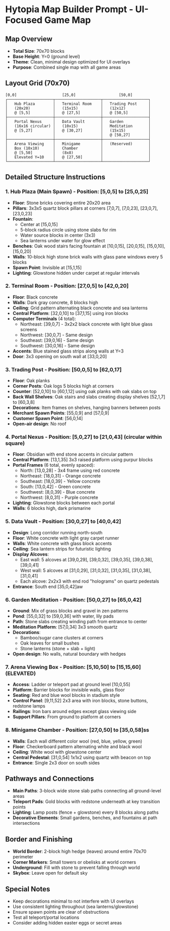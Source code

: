 # Hytopia Map Builder Prompt - UI-Focused Game Map

## Map Overview
- **Total Size**: 70x70 blocks
- **Base Height**: Y=0 (ground level)
- **Theme**: Clean, minimal design optimized for UI overlays
- **Purpose**: Combined single map with all game areas

## Layout Grid (70x70)
```
[0,0]                    [25,0]                   [50,0]
┌────────────────────┬────────────────────┬────────────────────┐
│   Hub Plaza        │   Terminal Room    │   Trading Post     │
│   (20x20)          │   (15x15)          │   (12x12)          │
│   @ [5,5]          │   @ [27,5]         │   @ [50,5]         │
├────────────────────┼────────────────────┼────────────────────┤
│   Portal Nexus     │   Data Vault       │   Garden           │
│   (16x16 circular) │   (10x15)          │   Meditation       │
│   @ [5,27]         │   @ [30,27]        │   (15x15)          │
│                    │                    │   @ [50,27]        │
├────────────────────┼────────────────────┼────────────────────┤
│   Arena Viewing    │   Minigame         │   (Reserved)       │
│   Box (10x10)      │   Chamber          │                    │
│   @ [5,50]         │   (8x8)            │                    │
│   Elevated Y=10    │   @ [27,50]        │                    │
└────────────────────┴────────────────────┴────────────────────┘
```

## Detailed Structure Instructions

### 1. Hub Plaza (Main Spawn) - Position: [5,0,5] to [25,0,25]
- **Floor**: Stone bricks covering entire 20x20 area
- **Pillars**: 3x3x5 quartz block pillars at corners [7,0,7], [7,0,23], [23,0,7], [23,0,23]
- **Fountain**: 
  - Center at [15,0,15]
  - 5-block radius circle using stone slabs for rim
  - Water source blocks in center (3x3)
  - Sea lanterns under water for glow effect
- **Benches**: Oak wood stairs facing fountain at [10,0,15], [20,0,15], [15,0,10], [15,0,20]
- **Walls**: 10-block high stone brick walls with glass pane windows every 5 blocks
- **Spawn Point**: Invisible at [15,1,15]
- **Lighting**: Glowstone hidden under carpet at regular intervals

### 2. Terminal Room - Position: [27,0,5] to [42,0,20]
- **Floor**: Black concrete
- **Walls**: Dark gray concrete, 8 blocks high
- **Ceiling**: Grid pattern alternating black concrete and sea lanterns
- **Central Platform**: [32,0,10] to [37,1,15] using iron blocks
- **Computer Terminals** (4 total):
  - Northeast: [39,0,7] - 3x2x2 black concrete with light blue glass screens
  - Northwest: [30,0,7] - Same design
  - Southeast: [39,0,16] - Same design  
  - Southwest: [30,0,16] - Same design
- **Accents**: Blue stained glass strips along walls at Y=3
- **Door**: 3x3 opening on south wall at [33,0,20]

### 3. Trading Post - Position: [50,0,5] to [62,0,17]
- **Floor**: Oak planks
- **Corner Posts**: Oak logs 5 blocks high at corners
- **Counter**: [52,0,10] to [60,1,12] using oak planks with oak slabs on top
- **Back Wall Shelves**: Oak stairs and slabs creating display shelves [52,1,7] to [60,3,8]
- **Decorations**: Item frames on shelves, hanging banners between posts
- **Merchant Spawn Points**: [55,0,9] and [57,0,9]
- **Customer Spawn Point**: [56,0,14]
- **Open-air design**: No roof

### 4. Portal Nexus - Position: [5,0,27] to [21,0,43] (circular within square)
- **Floor**: Obsidian with end stone accents in circular pattern
- **Central Platform**: [13,1,35] 3x3 raised platform using purpur blocks
- **Portal Frames** (6 total, evenly spaced):
  - North: [13,0,28] - 3x4 frame using red concrete
  - Northeast: [18,0,31] - Orange concrete
  - Southeast: [18,0,39] - Yellow concrete
  - South: [13,0,42] - Green concrete
  - Southwest: [8,0,39] - Blue concrete
  - Northwest: [8,0,31] - Purple concrete
- **Lighting**: Glowstone blocks between each portal
- **Walls**: 6 blocks high, dark prismarine

### 5. Data Vault - Position: [30,0,27] to [40,0,42]
- **Design**: Long corridor running north-south
- **Floor**: White concrete with light gray carpet runner
- **Walls**: White concrete with glass block accents
- **Ceiling**: Sea lantern strips for futuristic lighting
- **Display Alcoves**: 
  - East wall: 5 alcoves at [39,0,29], [39,0,32], [39,0,35], [39,0,38], [39,0,41]
  - West wall: 5 alcoves at [31,0,29], [31,0,32], [31,0,35], [31,0,38], [31,0,41]
  - Each alcove: 2x2x3 with end rod "holograms" on quartz pedestals
- **Entrance**: South end [35,0,42]aw

### 6. Garden Meditation - Position: [50,0,27] to [65,0,42]
- **Ground**: Mix of grass blocks and gravel in zen patterns
- **Pond**: [55,0,32] to [59,0,36] with water, lily pads
- **Path**: Stone slabs creating winding path from entrance to center
- **Meditation Platform**: [57,0,34] 3x3 smooth quartz
- **Decorations**: 
  - Bamboo/sugar cane clusters at corners
  - Oak leaves for small bushes
  - Stone lanterns (stone + slab + light)
- **Open design**: No walls, natural boundary with hedges

### 7. Arena Viewing Box - Position: [5,10,50] to [15,15,60] (ELEVATED)
- **Access**: Ladder or teleport pad at ground level [10,0,55]
- **Platform**: Barrier blocks for invisible walls, glass floor
- **Seating**: Red and blue wool blocks in stadium style
- **Control Panel**: [9,11,52] 2x3 area with iron blocks, stone buttons, redstone lamps
- **Railings**: Iron bars around edges except glass viewing side
- **Support Pillars**: From ground to platform at corners

### 8. Minigame Chamber - Position: [27,0,50] to [35,0,58]ss
- **Walls**: Each wall different color wool (red, blue, yellow, green)
- **Floor**: Checkerboard pattern alternating white and black wool
- **Ceiling**: White wool with glowstone center
- **Central Pedestal**: [31,0,54] 1x1x2 using quartz with beacon on top
- **Entrance**: Single 2x3 door on south sides

## Pathways and Connections
- **Main Paths**: 3-block wide stone slab paths connecting all ground-level areas
- **Teleport Pads**: Gold blocks with redstone underneath at key transition points
- **Lighting**: Lamp posts (fence + glowstone) every 8 blocks along paths
- **Decorative Elements**: Small gardens, benches, and fountains at path intersections

## Border and Finishing
- **World Border**: 2-block high hedge (leaves) around entire 70x70 perimeter
- **Corner Markers**: Small towers or obelisks at world corners
- **Underground**: Fill with stone to prevent falling through world
- **Skybox**: Leave open for default sky

## Special Notes
- Keep decorations minimal to not interfere with UI overlays
- Use consistent lighting throughout (sea lanterns/glowstone)
- Ensure spawn points are clear of obstructions
- Test all teleport/portal locations
- Consider adding hidden easter eggs or secret areas